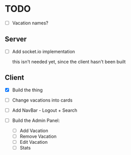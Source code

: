 # TODO

- [ ] Vacation names?

## Server

- [ ] Add socket.io implementation

   this isn't needed yet, since the client hasn't been built

## Client

- [x] Build the thing

- [ ] Change vacations into cards
- [ ] Add NavBar - Logout + Search
- [ ] Build the Admin Panel:
  - [ ] Add Vacation
  - [ ] Remove Vacation
  - [ ] Edit Vacation
  - [ ] Stats
